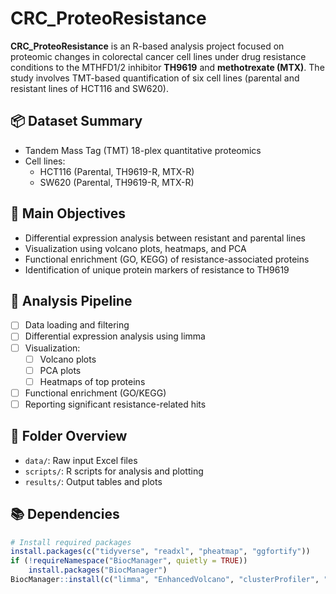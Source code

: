 # CRC_ProteoResistance

**CRC_ProteoResistance** is an R-based analysis project focused on proteomic changes in colorectal cancer cell lines under drug resistance conditions to the MTHFD1/2 inhibitor **TH9619** and **methotrexate (MTX)**. The study involves TMT-based quantification of six cell lines (parental and resistant lines of HCT116 and SW620).

## 📦 Dataset Summary

- Tandem Mass Tag (TMT) 18-plex quantitative proteomics
- Cell lines:
  - HCT116 (Parental, TH9619-R, MTX-R)
  - SW620 (Parental, TH9619-R, MTX-R)

## 🧪 Main Objectives

- Differential expression analysis between resistant and parental lines
- Visualization using volcano plots, heatmaps, and PCA
- Functional enrichment (GO, KEGG) of resistance-associated proteins
- Identification of unique protein markers of resistance to TH9619

## 🔬 Analysis Pipeline

- [ ] Data loading and filtering
- [ ] Differential expression analysis using limma
- [ ] Visualization:
  - [ ] Volcano plots
  - [ ] PCA plots
  - [ ] Heatmaps of top proteins
- [ ] Functional enrichment (GO/KEGG)
- [ ] Reporting significant resistance-related hits

## 📁 Folder Overview

- `data/`: Raw input Excel files
- `scripts/`: R scripts for analysis and plotting
- `results/`: Output tables and plots

## 📚 Dependencies

```r
# Install required packages
install.packages(c("tidyverse", "readxl", "pheatmap", "ggfortify"))
if (!requireNamespace("BiocManager", quietly = TRUE))
    install.packages("BiocManager")
BiocManager::install(c("limma", "EnhancedVolcano", "clusterProfiler", "org.Hs.eg.db"))
